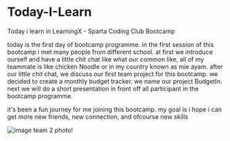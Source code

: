 # Today-I-Learn

Today i learn in LearningX - Sparta Coding Club Bootcamp

today is the first day of bootcamp programme. in the first session of this bootcamp i met many people from different school. at first we introduce ourself and have a little chit chat like what our common like, all of my teammate is like chicken Noodle or in my country known as mie ayam. after our little chit chat, we discuss our first team project for this bootcamp. we decided to create a monthly budget tracker. we name our project BudgetIn. next we will do a short presentation in front off all participant in the bootcamp programme.

it's been a fun journey for me joining this bootcamp. my goal is i hope i can get more new friends, new connection, and ofcourse new skills

![image](https://user-images.githubusercontent.com/53510222/196227789-eebfe8d8-9a49-46d0-bf86-dea1ff569a1d.png)
team 2 photo!
